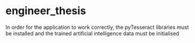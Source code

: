 # engineer_thesis
In order for the application to work correctly, the pyTesseract libraries must be installed and the trained artificial intelligence data must be initialised
